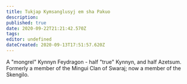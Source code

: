 ```yaml
---
title: Tukjap Kymsanglusyj em sha Pakuo
description: 
published: true
date: 2020-09-22T21:21:42.570Z
tags: 
editor: undefined
dateCreated: 2020-09-13T17:51:57.620Z
---
```


A "mongrel" Kynnyn Feydragon - half "true" Kynnyn, and half Azetsum. Formerly a member of the Mingui Clan of Swaraj; now a member of the Skengilo.